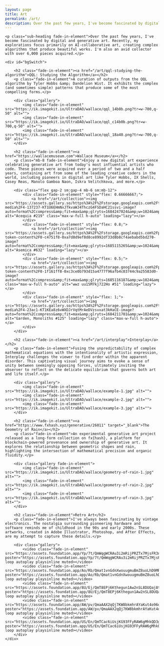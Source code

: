 ```yaml
---
layout: page
title: Art
permalink: /art/
description: Over the past few years, I've become fascinated by digital and generative art. Recently, my explorations focus primarily on AI-collaborative art, creating complex algorithms that produce beautiful works. I'm also an avid collector with over 6,000 pieces acquired.
---
```


<div class="content-container">

    <p class="sub-heading fade-in-element">Over the past few years, I've become fascinated by digital and generative art. Recently, my explorations focus primarily on AI-collaborative art, creating complex algorithms that produce beautiful works. I'm also an avid collector with over 6,000 pieces acquired.</p>

    <div id="bgSwitch">

        <h2 class="fade-in-element"><a href="/art/qql-studying-the-algorithm">QQL: Studying the Algorithm</a></h2>
        <p class="fade-in-element">A curation of outputs from the QQL algorithm by Tyler Hobbs &amp; Dandelion Wist. It exhibits the complex (and sometimes simple) patterns that produce some of the most compelling forms.</p>

        <div class="gallery">
            <img class="fade-in-element" src="https://ik.imagekit.io/UltraDAO/wallace/qql_14b0b.png?tr=w-700,q-50" alt="">
            <img class="fade-in-element" src="https://ik.imagekit.io/UltraDAO/wallace/qql_c14b0b.png?tr=w-700,q-50" alt="">
            <img class="fade-in-element" src="https://ik.imagekit.io/UltraDAO/wallace/qql_18a40.png?tr=w-700,q-50" alt="">
        </div>

        <h2 class="fade-in-element"><a href="https://wallacemuseum.com">Wallace Museum</a></h2>
        <p class="mb-8 fade-in-element">Enjoy a new digital art experience celebrating generative art from today's most influential artists who code. These pieces were acquired over a period of two and a half years, containing art from some of the leading creative coders in the world, including pioneers in digital art like Tyler Hobbs, IX Shells, Casey Reas, Manolo Gamboa Naon, Iskra Velitchkova, and more.</p>

        <div class="flex gap-2 sm:gap-4 mb-6 sm:mb-12">
            <div class="fade-in-element" style="flex: 0.66666667;">
                <a href="/art/collection"><img src="https://assets.gallery.so/https%3A%2F%2Fstorage.googleapis.com%2Ftoken-media%2F4-137237-KT1U6EHmNxJTkvaWJ4ThczG4FSDaHC21ssvi-image?auto=format%2Ccompress&amp;fit=max&amp;glryts=1684247024&amp;w=1024&amp;s=e9b0cdd6a0cc6766485a4aa7ab70f0d6" alt="Acequia #219" class="max-w-full h-auto" loading="lazy"></a>
            </div>
            <div class="fade-in-element" style="flex: 0.8;">
                <a href="/art/collection"><img src="https://assets.gallery.so/https%3A%2F%2Fstorage.googleapis.com%2Fprod-token-content%2F0-c4751f8-0xa7d8d9ef8d8ce8992df33d8b8cf4aebabd5bd270-image?auto=format%2Ccompress&amp;fit=max&amp;glryts=1685115265&amp;w=1024&amp;s=0d8594ae0f78cc91b58d3a82d8db9c9b" alt="Asemica #632" loading="lazy"></a>
            </div>
            <div class="fade-in-element" style="flex: 0.5;">
                <a href="/art/collection"><img src="https://assets.gallery.so/https%3A%2F%2Fstorage.googleapis.com%2Fprod-token-content%2F0-1f161ff8-0xc3ce0b793d15a4777f96afb4c03744c9a25583d0-image?auto=format%2Ccompress&amp;fit=max&amp;glryts=1685116187&amp;w=1024&amp;s=13bd6fb0e8a2e040dbe0d07eac2f3742" class="max-w-full h-auto" alt="wwz uu15M7kj722Ho #51" loading="lazy"></a>
            </div>
            <div class="fade-in-element" style="flex: 1;">
                <a href="/art/collection"><img src="https://assets.gallery.so/https%3A%2F%2Fstorage.googleapis.com%2Ftoken-media%2F4-23ac1-KT1KEa8z6vWXDJrVqtMrAeDVzsvxat3kHaCE-image?auto=format%2Ccompress&amp;fit=max&amp;glryts=1684211701&amp;w=1024&amp;s=255f0e7795081acb279d8a672d97cb14" alt="Garden, Monoliths #125" loading="lazy" class="max-w-full h-auto"></a>
            </div>
        </div>

        <h2 class="fade-in-element"><a href="/art/interplay">Interplay</a></h2>
        <p class="fade-in-element">Fusing the unpredictability of complex mathematical equations with the intentionality of artistic expression, Interplay challenges the viewer to find order within the apparent disorder. This captivating visual journey aims to evoke a sense of unity between seemingly opposing forces, ultimately inviting the observer to reflect on the delicate equilibrium that governs both art and life itself.</p>

        <div class="gallery">
            <img class="fade-in-element" src="https://ik.imagekit.io/UltraDAO/wallace/example-1.jpg" alt="">
            <img class="fade-in-element" src="https://ik.imagekit.io/UltraDAO/wallace/example-2.jpg" alt="">
            <img class="fade-in-element" src="https://ik.imagekit.io/UltraDAO/wallace/example-3.jpg" alt="">
        </div>

        <h2 class="fade-in-element"><a href="https://www.fxhash.xyz/generative/26011" target="_blank">The Geometry of Rain</a></h2>
        <p class="fade-in-element">An experimental generative art project released as a long-form collection on fx{hash}, a platform for blockchain-powered provenance and ownership of generative art. It explores the relationship between geometric shapes and rain, highlighting the intersection of mathematical precision and organic fluidity.</p>

        <div class="gallery fade-in-element">
            <img class="fade-in-element" src="https://ik.imagekit.io/UltraDAO/wallace/geometry-of-rain-1.jpg" alt="">
            <img class="fade-in-element" src="https://ik.imagekit.io/UltraDAO/wallace/geometry-of-rain-2.jpg" alt="">
            <img class="fade-in-element" src="https://ik.imagekit.io/UltraDAO/wallace/geometry-of-rain-3.jpg" alt="">
        </div>

        <h2 class="fade-in-element">Retro Art</h2>
        <p class="fade-in-element">I've always been fascinating by vintage electronics. The nostalgia surrounding pioneering hardware and software reminds me of childhood in the 90s and early 2000s. These artworks, created in Adobe Illustrator, Photoshop, and After Effects, are my attempt to capture these details.</p>

        <div class="gallery">
            <video class="fade-in-element" src="https://assets.foundation.app/Yp/7t/QmWqgWCRAu3i2mRijPRZTx7MjsFR3n22mShdoLfxE7Yp7t/nft.mp4" poster="https://assets.foundation.app/Yp/7t/QmWqgWCRAu3i2mRijPRZTx7MjsFR3n22mShdoLfxE7Yp7t/nft.jpg" loop autoplay playsinline muted></video>
            <video class="fade-in-element" src="https://assets.foundation.app/Ao/Rb/Qmat1vnGdnXwouugmuBmZ8uoLhD9MR28VvHZSmiY4NAoRb/nft.mp4" poster="https://assets.foundation.app/Ao/Rb/Qmat1vnGdnXwouugmuBmZ8uoLhD9MR28VvHZSmiY4NAoRb/nft.jpg" loop autoplay playsinline muted></video>
            <video class="fade-in-element" src="https://assets.foundation.app/8U/Ej/QmT8EPj6Kthegun1Aw2nSL8DUQaj8tEAgNhgZPwa5S8UEj/nft.mp4" poster="https://assets.foundation.app/8U/Ej/QmT8EPj6Kthegun1Aw2nSL8DUQaj8tEAgNhgZPwa5S8UEj/nft.jpg" loop autoplay playsinline muted></video>
            <video class="fade-in-element" src="https://assets.foundation.app/AW/pv/QmaAAX2qQj7KW8bkmhrAYaKut4o96o9CjAvTKQKarKAWpv/nft.mp4" poster="https://assets.foundation.app/AW/pv/QmaAAX2qQj7KW8bkmhrAYaKut4o96o9CjAvTKQKarKAWpv/nft.jpg" loop autoplay playsinline muted></video>
            <video class="fade-in-element" src="https://assets.foundation.app/US/En/QmTCac6iUsjKG93FFyRAW6gMhkQD3gYNgsQJhUrr7sUSEn/nft.mp4" poster="https://assets.foundation.app/US/En/QmTCac6iUsjKG93FFyRAW6gMhkQD3gYNgsQJhUrr7sUSEn/nft.jpg" loop autoplay playsinline muted></video>
        </div>
    </div>

</div>
